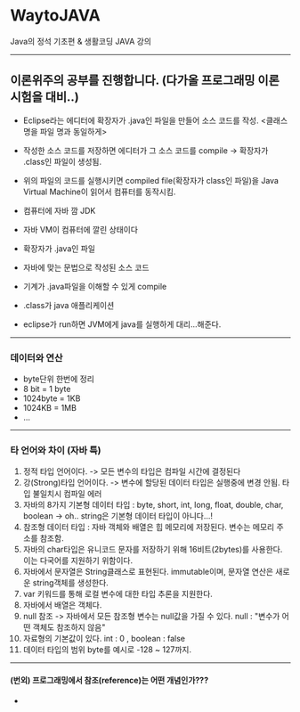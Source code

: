 # WaytoJAVA
Java의 정석 기초편 & 생활코딩 JAVA 강의


---

## 이론위주의 공부를 진행합니다. (다가올 프로그래밍 이론 시험을 대비..)

 - Eclipse라는 에디터에 확장자가 .java인 파일을 만들어 소스 코드를 작성. <클래스 명을 파일 명과 동일하게>

 - 작성한 소스 코드를 저장하면 에디터가 그 소스 코드를 compile -> 확장자가 .class인 파일이 생성됨.

 - 위의 파일의 코드를 실행시키면 compiled file(확장자가 class인 파일)을 Java Virtual Machine이 읽어서 컴퓨터를 동작시킴.

 - 컴퓨터에 자바 깜 JDK
 - 자바 VM이 컴퓨터에 깔린 상태이다
 - 확장자가 .java인 파일
 - 자바에 맞는 문법으로 작성된 소스 코드
 - 기계가 .java파일을 이해할 수 있게 compile
 - .class가 java 애플리케이션
 - eclipse가 run하면 JVM에게 java를 실행하게 대리...해준다.


---

### 데이터와 연산

 - byte단위 한번에 정리
 - 8 bit = 1 byte
 - 1024byte = 1KB
 - 1024KB = 1MB
 - ...
---


### 타 언어와 차이 (자바 특)

1. 정적 타입 언어이다. -> 모든 변수의 타입은 컴파일 시간에 결정된다
2. 강(Strong)타입 언어이다. -> 변수에 할당된 데이터 타입은 실행중에 변경 안됨. 타입 불일치시 컴파일 에러
3. 자바의 8가지 기본형 데이터 타입 : byte, short, int, long, float, double, char, boolean  -> oh.. string은 기본형 데이터 타입이 아니다...!
4. 참조형 데이터 타입 : 자바 객체와 배열은 힙 메모리에 저장된다. 변수는 메모리 주소를 참조함.
5. 자바의 char타입은 유니코드 문자를 저장하기 위해 16비트(2bytes)를 사용한다. 이는 다국어를 지원하기 위함이다.
6. 자바에서 문자열은 String클래스로 표현된다. immutable이며, 문자열 연산은 새로운 string객체를 생성한다.
7.  var 키워드를 통해 로컬 변수에 대한 타입 추론을 지원한다.
8.  자바에서 배열은 객체다.
9.  null 참조 -> 자바에서 모든 참조형 변수는 null값을 가질 수 있다. null : "변수가 어떤 객체도 참조하지 않음"
10.  자료형의 기본값이 있다. int : 0    ,   boolean : false
11.  데이터 타입의 범위 byte를 예시로 -128 ~ 127까지.

---

#### (번외) 프로그래밍에서 참조(reference)는 어떤 개념인가???

 - 


